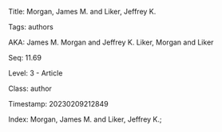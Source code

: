 Title:  Morgan, James M. and Liker, Jeffrey K.

Tags:   authors

AKA:    James M. Morgan and Jeffrey K. Liker, Morgan and Liker

Seq:    11.69

Level:  3 - Article

Class:  author

Timestamp: 20230209212849

Index:  Morgan, James M. and Liker, Jeffrey K.; 
